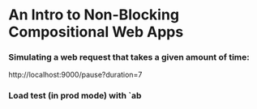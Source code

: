 # An Intro to Non-Blocking Compositional Web Apps

### Simulating a web request that takes a given amount of time:
http://localhost:9000/pause?duration=7

### Load test (in prod mode) with `ab 